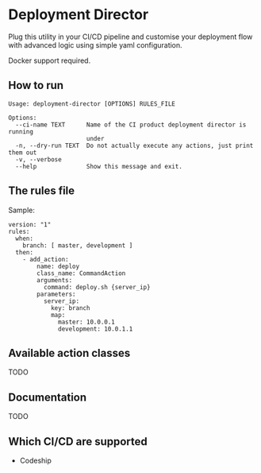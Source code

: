 # Deployment Director

Plug this utility in your CI/CD pipeline and customise your deployment flow
with advanced logic using simple yaml configuration.

Docker support required.

## How to run

```
Usage: deployment-director [OPTIONS] RULES_FILE

Options:
  --ci-name TEXT      Name of the CI product deployment director is running
                      under
  -n, --dry-run TEXT  Do not actually execute any actions, just print them out
  -v, --verbose
  --help              Show this message and exit.
```

## The rules file

Sample:

```
version: "1"
rules:
  when:
    branch: [ master, development ]
  then:
    - add_action:
        name: deploy
        class_name: CommandAction
        arguments:
          command: deploy.sh {server_ip}
        parameters:
          server_ip:
            key: branch
            map:
              master: 10.0.0.1
              development: 10.0.1.1
```

## Available action classes

TODO

## Documentation

TODO

## Which CI/CD are supported

- Codeship